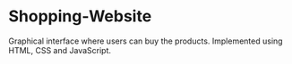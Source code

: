 # Shopping-Website
Graphical interface where users can buy the products. 
Implemented using HTML, CSS and JavaScript.
